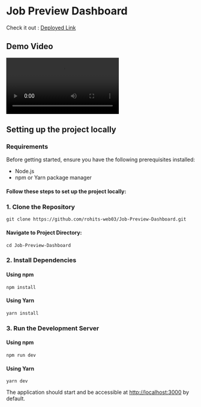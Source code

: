 # Job Preview Dashboard

Check it out : [Deployed Link](https://job-preview-dashboard-dusky.vercel.app/)

## Demo Video

<video controls src="Clade Assignment Demo.mp4" title="Title"></video>

## Setting up the project locally

### Requirements

Before getting started, ensure you have the following prerequisites installed:

- Node.js
- npm or Yarn package manager

#### Follow these steps to set up the project locally:

### 1. Clone the Repository

    git clone https://github.com/rohits-web03/Job-Preview-Dashboard.git

#### Navigate to Project Directory:

    cd Job-Preview-Dashboard

### 2. Install Dependencies

#### Using npm

    npm install

#### Using Yarn

    yarn install


### 3. Run the Development Server

#### Using npm
    npm run dev

#### Using Yarn
    yarn dev

The application should start and be accessible at [http://localhost:3000](http://localhost:3000) by default.